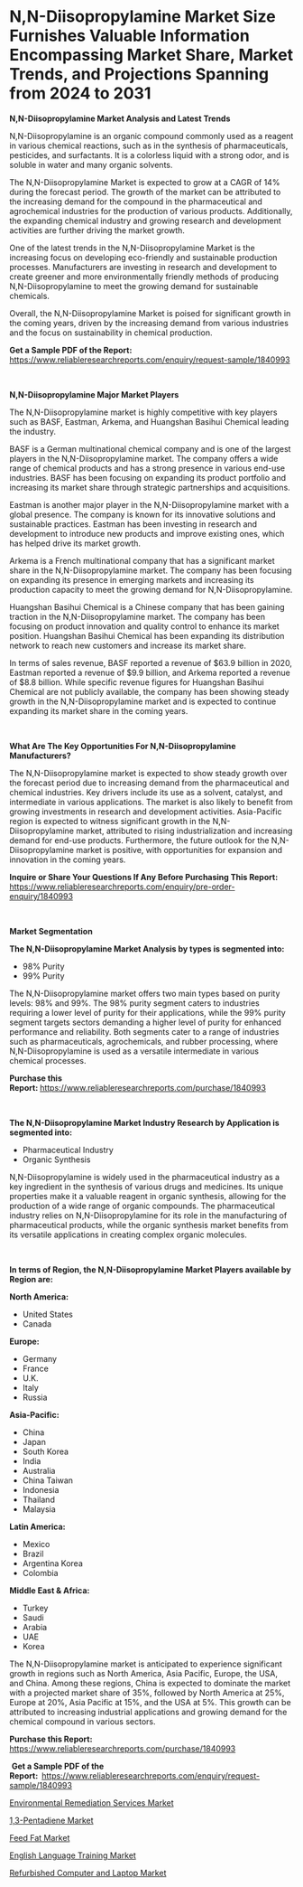 <p><h1>N,N-Diisopropylamine Market Size Furnishes Valuable Information Encompassing Market Share, Market Trends, and Projections Spanning from 2024 to 2031</h1></p><p><strong>N,N-Diisopropylamine Market Analysis and Latest Trends</strong></p>
<p><p>N,N-Diisopropylamine is an organic compound commonly used as a reagent in various chemical reactions, such as in the synthesis of pharmaceuticals, pesticides, and surfactants. It is a colorless liquid with a strong odor, and is soluble in water and many organic solvents.</p><p>The N,N-Diisopropylamine Market is expected to grow at a CAGR of 14% during the forecast period. The growth of the market can be attributed to the increasing demand for the compound in the pharmaceutical and agrochemical industries for the production of various products. Additionally, the expanding chemical industry and growing research and development activities are further driving the market growth.</p><p>One of the latest trends in the N,N-Diisopropylamine Market is the increasing focus on developing eco-friendly and sustainable production processes. Manufacturers are investing in research and development to create greener and more environmentally friendly methods of producing N,N-Diisopropylamine to meet the growing demand for sustainable chemicals.</p><p>Overall, the N,N-Diisopropylamine Market is poised for significant growth in the coming years, driven by the increasing demand from various industries and the focus on sustainability in chemical production.</p></p>
<p><strong>Get a Sample PDF of the Report:&nbsp;</strong> <a href="https://www.reliableresearchreports.com/enquiry/request-sample/1840993">https://www.reliableresearchreports.com/enquiry/request-sample/1840993</a></p>
<p>&nbsp;</p>
<p><strong>N,N-Diisopropylamine Major Market Players</strong></p>
<p><p>The N,N-Diisopropylamine market is highly competitive with key players such as BASF, Eastman, Arkema, and Huangshan Basihui Chemical leading the industry. </p><p>BASF is a German multinational chemical company and is one of the largest players in the N,N-Diisopropylamine market. The company offers a wide range of chemical products and has a strong presence in various end-use industries. BASF has been focusing on expanding its product portfolio and increasing its market share through strategic partnerships and acquisitions.</p><p>Eastman is another major player in the N,N-Diisopropylamine market with a global presence. The company is known for its innovative solutions and sustainable practices. Eastman has been investing in research and development to introduce new products and improve existing ones, which has helped drive its market growth.</p><p>Arkema is a French multinational company that has a significant market share in the N,N-Diisopropylamine market. The company has been focusing on expanding its presence in emerging markets and increasing its production capacity to meet the growing demand for N,N-Diisopropylamine.</p><p>Huangshan Basihui Chemical is a Chinese company that has been gaining traction in the N,N-Diisopropylamine market. The company has been focusing on product innovation and quality control to enhance its market position. Huangshan Basihui Chemical has been expanding its distribution network to reach new customers and increase its market share.</p><p>In terms of sales revenue, BASF reported a revenue of $63.9 billion in 2020, Eastman reported a revenue of $9.9 billion, and Arkema reported a revenue of $8.8 billion. While specific revenue figures for Huangshan Basihui Chemical are not publicly available, the company has been showing steady growth in the N,N-Diisopropylamine market and is expected to continue expanding its market share in the coming years.</p></p>
<p>&nbsp;</p>
<p><strong>What Are The Key Opportunities For N,N-Diisopropylamine Manufacturers?</strong></p>
<p><p>The N,N-Diisopropylamine market is expected to show steady growth over the forecast period due to increasing demand from the pharmaceutical and chemical industries. Key drivers include its use as a solvent, catalyst, and intermediate in various applications. The market is also likely to benefit from growing investments in research and development activities. Asia-Pacific region is expected to witness significant growth in the N,N-Diisopropylamine market, attributed to rising industrialization and increasing demand for end-use products. Furthermore, the future outlook for the N,N-Diisopropylamine market is positive, with opportunities for expansion and innovation in the coming years.</p></p>
<p><strong>Inquire or Share Your Questions If Any Before Purchasing This Report:</strong> <a href="https://www.reliableresearchreports.com/enquiry/pre-order-enquiry/1840993">https://www.reliableresearchreports.com/enquiry/pre-order-enquiry/1840993</a></p>
<p>&nbsp;</p>
<p><strong>Market Segmentation</strong></p>
<p><strong>The N,N-Diisopropylamine Market Analysis by types is segmented into:</strong></p>
<p><ul><li>98% Purity</li><li>99% Purity</li></ul></p>
<p><p>The N,N-Diisopropylamine market offers two main types based on purity levels: 98% and 99%. The 98% purity segment caters to industries requiring a lower level of purity for their applications, while the 99% purity segment targets sectors demanding a higher level of purity for enhanced performance and reliability. Both segments cater to a range of industries such as pharmaceuticals, agrochemicals, and rubber processing, where N,N-Diisopropylamine is used as a versatile intermediate in various chemical processes.</p></p>
<p><strong>Purchase this Report:&nbsp;</strong><a href="https://www.reliableresearchreports.com/purchase/1840993">https://www.reliableresearchreports.com/purchase/1840993</a></p>
<p>&nbsp;</p>
<p><strong>The N,N-Diisopropylamine Market Industry Research by Application is segmented into:</strong></p>
<p><ul><li>Pharmaceutical Industry</li><li>Organic Synthesis</li></ul></p>
<p><p>N,N-Diisopropylamine is widely used in the pharmaceutical industry as a key ingredient in the synthesis of various drugs and medicines. Its unique properties make it a valuable reagent in organic synthesis, allowing for the production of a wide range of organic compounds. The pharmaceutical industry relies on N,N-Diisopropylamine for its role in the manufacturing of pharmaceutical products, while the organic synthesis market benefits from its versatile applications in creating complex organic molecules.</p></p>
<p>&nbsp;</p>
<p><strong>In terms of Region, the N,N-Diisopropylamine Market Players available by Region are:</strong></p>
<p>
    <p> <strong> North America: </strong>
        <ul>
            <li>United States</li>
            <li>Canada</li>
        </ul>
        </p> 
    <p> <strong> Europe: </strong>
        <ul>
            <li>Germany</li>
            <li>France</li>
            <li>U.K.</li>
            <li>Italy</li>
            <li>Russia</li>
        </ul>
        </p> 
    <p> <strong> Asia-Pacific: </strong>
        <ul>
            <li>China</li>
            <li>Japan</li>
            <li>South Korea</li>
            <li>India</li>
            <li>Australia</li>
            <li>China Taiwan</li>
            <li>Indonesia</li>
            <li>Thailand</li>
            <li>Malaysia</li>
        </ul>
        </p> 
    <p> <strong> Latin America: </strong>
        <ul>
            <li>Mexico</li>
            <li>Brazil</li>
            <li>Argentina Korea</li>
            <li>Colombia</li>
        </ul>
        </p> 
    <p> <strong> Middle East & Africa: </strong>
        <ul>
            <li>Turkey</li>
            <li>Saudi</li>
            <li>Arabia</li>
            <li>UAE</li>
            <li>Korea</li>
        </ul>
    </p>
    </p>
<p><p>The N,N-Diisopropylamine market is anticipated to experience significant growth in regions such as North America, Asia Pacific, Europe, the USA, and China. Among these regions, China is expected to dominate the market with a projected market share of 35%, followed by North America at 25%, Europe at 20%, Asia Pacific at 15%, and the USA at 5%. This growth can be attributed to increasing industrial applications and growing demand for the chemical compound in various sectors.</p></p>
<p><strong>Purchase this Report: </strong><a href="https://www.reliableresearchreports.com/purchase/1840993">https://www.reliableresearchreports.com/purchase/1840993</a></p>
<p>&nbsp;<strong>Get a Sample PDF of the Report:&nbsp;&nbsp;</strong><a href="https://www.reliableresearchreports.com/enquiry/request-sample/1840993">https://www.reliableresearchreports.com/enquiry/request-sample/1840993</a></p>
<p><strong></strong></p>
<p><p><a href="https://medium.com/@dritasmani2022/environmental-remediation-services-market-size-and-market-trends-complete-industry-overview-2024-23ac107d2684">Environmental Remediation Services Market</a></p><p><a href="https://github.com/changoleonlaverguenzanoexiste/Market-Research-Report-List-2/blob/main/13-pentadiene-market.md">1,3-Pentadiene Market</a></p><p><a href="https://github.com/dimitrishawkinswaynenp91rgz/Market-Research-Report-List-1/blob/main/feed-fat-market.md">Feed Fat Market</a></p><p><a href="https://medium.com/@arnisaleka1951/english-language-training-market-the-key-to-successful-business-strategy-forecast-till-2031-f80b605b6ec2">English Language Training Market</a></p><p><a href="https://medium.com/@arnisaleka1951/refurbished-computer-and-laptop-market-exploring-market-share-market-trends-and-future-growth-284ea6902a63">Refurbished Computer and Laptop Market</a></p></p>